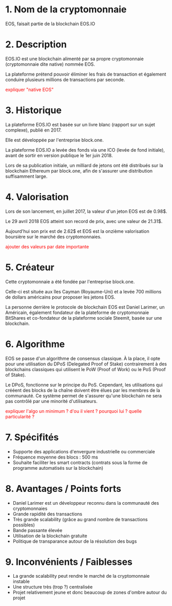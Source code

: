 # 1. Nom de la cryptomonnaie

EOS, faisait partie de la blockchain EOS.IO

# 2. Description

EOS.IO est une blockchain alimenté par sa propre cryptomonnaie (cryptomonnaie dite native) nommée EOS. 

La plateforme prétend pouvoir éliminer les frais de transaction et également conduire plusieurs millions de transactions par seconde.

<p style="color: red">expliquer "native EOS"</p>

# 3. Historique

La plateforme EOS.IO est basée sur un livre blanc (rapport sur un sujet complexe), publié en 2017.

Elle est développée par l'entreprise block.one.

La plateforme EOS.IO a levée des fonds via une ICO (levée de fond initiale), avant de sortir en version publique le 1er juin 2018. 

Lors de sa publication initiale, un milliard de jetons ont été distribués sur la blockchain Ethereum par block.one, afin de s'assurer une distribution suffisamment large.

# 4. Valorisation

Lors de son lancement, en juillet 2017, la valeur d'un jeton EOS est de 0.98$.

Le 29 avril 2018 EOS atteint son record de prix, avec une valeur de 21.31$.

Aujourd'hui son prix est de 2.62$ et EOS est la onzième valorisation boursière sur le marché des cryptomonnaies.

<p style="color: red">ajouter des valeurs par date importante</p>

# 5. Créateur

Cette cryptomonnaie a été fondée par l'entreprise block.one.

Celle-ci est située aux îles Cayman (Royaume-Uni) et a levée 700 millions de dollars américains pour proposer les jetons EOS.

La personne derrière le protocole de blockchain EOS est Daniel Larimer, un Américain, également fondateur de la plateforme de cryptomonnaie BitShares et co-fondateur de la plateforme sociale Steemit, basée sur une blockchain.

# 6. Algorithme

EOS se passe d'un algorithme de consensus classique. À la place, il opte pour une utilisation du DPoS (Delegated Proof of Stake) contrairement à des blockchains classiques qui utilisent le PoW (Proof of Work) ou le PoS (Proof of Stake).

Le DPoS, fonctionne sur le principe du PoS. Cependant, les utilisations qui crééent des blocks de la chaîne doivent être élues par les membres de la communauté. Ce système permet de s'assurer qu'une blockchain ne sera pas contrôlé par une minorité d'utilisateurs.

<p style="color: red">expliquer l'algo un minimum ? d'ou il vient ? pourquoi lui ? quelle particularité ?</p>

# 7. Spécifités
	
- Supporte des applications d'envergure industrielle ou commerciale
- Fréquence moyenne des blocs : 500 ms
- Souhaite faciliter les smart contracts (contrats sous la forme de programme automatisés sur la blockchain)
	
 # 8. Avantages / Points forts
 
 - Daniel Larimer est un développeur reconnu dans la communauté des cryptomonnaies
 - Grande rapidité des transactions
 - Très grande scalability (grâce au grand nombre de transactions possibles)
 - Bande passante élevée
 - Utilisation de la blockchain gratuite
 - Politique de transparance autour de la résolution des bugs
  
 # 9. Inconvénients / Faiblesses
 
 - La grande scalability peut rendre le marché de la cryptomonnaie instable
 - Une structure très (trop ?) centralisée
 - Projet relativement jeune et donc beaucoup de zones d'ombre autour du projet